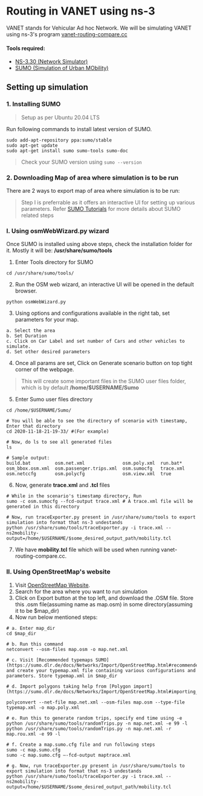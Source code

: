 # Routing in VANET using ns-3
VANET stands for Vehicular Ad hoc Network. We will be simulating VANET using ns-3's program [vanet-routing-compare.cc](https://gitlab.com/nsnam/ns-3-dev/-/blob/master/src/wave/examples/vanet-routing-compare.cc)

#### Tools required:
- [NS-3.30 (Network Simulator)](https://www.nsnam.org/releases/ns-3-30/)
- [SUMO (Simulation of Urban MObility)](https://sumo.dlr.de/docs/index.html)

## Setting up simulation

### 1. Installing SUMO
> Setup as per Ubuntu 20.04 LTS

Run following commands to install latest version of SUMO.

```
sudo add-apt-repository ppa:sumo/stable
sudo apt-get update
sudo apt-get install sumo sumo-tools sumo-doc
```

> Check your SUMO version using `sumo --version`

### 2. Downloading Map of area where simulation is to be run
There are 2 ways to export map of area where simulation is to be run:
> Step I is preferrable as it offers an interactive UI for setting up various parameters.
> Refer [SUMO Tutorials](https://sumo.dlr.de/docs/Tutorials.html) for more details about SUMO related steps

### I. Using osmWebWizard.py wizard
Once SUMO is installed using above steps, check the installation folder for it. Mostly it will be: **/usr/share/sumo/tools**
1. Enter Tools directory for SUMO
```
cd /usr/share/sumo/tools/
```
2. Run the OSM web wizard, an interactive UI will be opened in the default browser.
```
python osmWebWizard.py
```
3. Using options and configurations available in the right tab, set parameters for your map.
```
a. Select the area 
b. Set Duration
c. Click on Car Label and set number of Cars and other vehicles to simulate.
d. Set other desired parameters
```
4. Once all params are set, Click on Generate scenario button on top tight corner of the webpage.
> This will create some important files in the SUMO user files folder, which is by default **/home/$USERNAME/Sumo**
5. Enter Sumo user files directory
```
cd /home/$USERNAME/Sumo/

# You will be able to see the directory of scenario with timestamp, Enter that directory
cd 2020-11-18-21-19-33/ #(For example)

# Now, do ls to see all generated files
ls

# Sample output: 
build.bat         osm.net.xml              osm.poly.xml  run.bat*
osm_bbox.osm.xml  osm.passenger.trips.xml  osm.sumocfg   trace.xml
osm.netccfg       osm.polycfg              osm.view.xml  true
```
6. Now, generate **trace.xml** and **.tcl** files
```
# While in the scenario's timestamp directory, Run
sumo -c osm.sumocfg --fcd-output trace.xml # A trace.xml file will be generated in this directory

# Now, run traceExporter.py present in /usr/share/sumo/tools to export simulation into format that ns-3 undestands
python /usr/share/sumo/tools/traceExporter.py -i trace.xml --ns2mobility-output=/home/$USERNAME/$some_desired_output_path/mobility.tcl
```
7. We have **mobility.tcl** file which will be used when running vanet-routing-compare.cc.

### II. Using OpenStreetMap's website 
1. Visit [OpenStreetMap Website](https://www.openstreetmap.org).
2. Search for the area where you want to run simulation
3. Click on Export button at the top left, and download the .OSM file. Store this .osm file(assuming name as map.osm) in some directory(assuming it to be $map_dir)
4. Now run below mentioned steps:
```
# a. Enter map_dir 
cd $map_dir

# b. Run this command
netconvert --osm-files map.osm -o map.net.xml

# c. Visit [Recommended typemaps SUMO](https://sumo.dlr.de/docs/Networks/Import/OpenStreetMap.html#recommended_typemaps) and create your typemap.xml file containing various configurations and parameters. Store typemap.xml in $map_dir

# d. Import polygons taking help from [Polygon import](https://sumo.dlr.de/docs/Networks/Import/OpenStreetMap.html#importing_additional_polygons_buildings_water_etc)

polyconvert --net-file map.net.xml --osm-files map.osm --type-file typemap.xml -o map.poly.xml

# e. Run this to generate random trips, specify end time using -e
python /usr/share/sumo/tools/randomTrips.py -n map.net.xml -e 99 -l
python /usr/share/sumo/tools/randomTrips.py -n map.net.xml -r map.rou.xml -e 99 -l

# f. Create a map.sumo.cfg file and run following steps
sumo -c map.sumo.cfg
sumo -c map.sumo.cfg —-fcd-output maptrace.xml

# g. Now, run traceExporter.py present in /usr/share/sumo/tools to export simulation into format that ns-3 undestands
python /usr/share/sumo/tools/traceExporter.py -i trace.xml --ns2mobility-output=/home/$USERNAME/$some_desired_output_path/mobility.tcl

```



